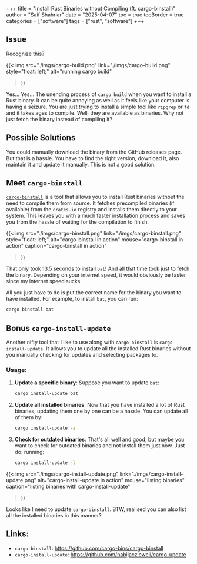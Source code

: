 +++
title = "Install Rust Binaries without Compiling (ft. cargo-binstall)"
author = "Saif Shahriar"
date = "2025-04-07"
toc = true
tocBorder = true
categories = ["software"]
tags = ["rust", "software"]
+++

## Issue

Recognize this?

<!-- prettier-ignore-start -->
{{<
  img
  src="./imgs/cargo-build.png"
  link="./imgs/cargo-build.png"
  style="float: left;"
  alt="running cargo build"
>}}
<!-- prettier-ignore-end -->

Yes... Yes... The unending process of `cargo build` when you want to install a
Rust binary. It can be quite annoying as well as it feels like your computer is
having a seizure. You are just trying to install a simple tool like `ripgrep` or
`fd` and it takes ages to compile. Well, they are available as binaries. Why not
just fetch the binary instead of compiling it?

## Possible Solutions

You could manually download the binary from the GitHub releases page. But that
is a hassle. You have to find the right version, download it, also maintain it
and update it manually. This is not a good solution.

## Meet `cargo-binstall`

[`cargo-binstall`](https://github.com/cargo-bins/cargo-binstall) is a tool that
allows you to install Rust binaries without the need to compile them from
source. It fetches precompiled binaries (if available) from the `crates.io`
registry and installs them directly to your system. This leaves you with a much
faster installation process and saves you from the hassle of waiting for the
compilation to finish.

<!-- prettier-ignore-start -->
{{<
    img
    src="./imgs/cargo-binstall.png"
    link="./imgs/cargo-binstall.png"
    style="float: left;"
    alt="cargo-binstall in action"
    mouse="cargo-binstall in action"
    caption="cargo-binstall in action"
>}}
<!-- prettier-ignore-end -->

That only took 13.5 seconds to install `bat`! And all that time took just to
fetch the binary. Depending on your internet speed, it would obviously be faster
since my internet speed sucks.

All you just have to do is put the correct name for the binary you want to have
installed. For example, to install `bat`, you can run:

```bash
cargo binstall bat
```

## Bonus `cargo-install-update`

Another nifty tool that I like to use along with `cargo-binstall` is
`cargo-install-update`. It allows you to update all the installed Rust binaries
without you manually checking for updates and selecting packages to.

### Usage:

1. **Update a specific binary**: Suppose you want to update `bat`:

   ```bash
   cargo install-update bat
   ```

2. **Update all installed binaries**: Now that you have installed a lot of Rust
   binaries, updating them one by one can be a hassle. You can update all of
   them by:

   ```bash
   cargo install-update -a
   ```

3. **Check for outdated binaries**: That's all well and good, but maybe you want
   to check for outdated binaries and not install them just now. Just do:
   running:
   ```bash
   cargo install-update -l
   ```

<!-- prettier-ignore-start -->
  {{<
      img
      src="./imgs/cargo-install-update.png"
      link="./imgs/cargo-install-update.png"
      alt="cargo-install-update in action"
      mouse="listing binaries"
      caption="listing binaries with cargo-install-update"
  >}}
<!-- prettier-ignore-end -->

Looks like I need to update `cargo-binstall`. BTW, realised you can also list
all the installed binaries in this manner?

## Links:

- `cargo-binstall`: https://github.com/cargo-bins/cargo-binstall
- `cargo-install-update`: https://github.com/nabijaczleweli/cargo-update
